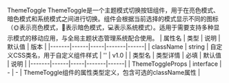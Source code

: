 <component-parts file-path="apps/mobile/src/components/ThemeToggle">
    <component-name>
        ThemeToggle
    </component-name>
    <component-description>
        ThemeToggle是一个主题模式切换按钮组件，用于在亮色模式、暗色模式和系统模式之间进行切换。组件会根据当前选择的模式显示不同的图标（🌞表示亮色模式，🌙表示暗色模式，💻表示系统模式）。适用于需要支持多种显示模式的移动应用，与全局主题状态管理系统配合使用。
    </component-description>
    <component-api>
        | 属性名 | 类型 | 说明 | 默认值 | 版本 |
        |-------|------|-----|-------|------|
        | className | string | 自定义CSS类名，用于自定义组件样式 | '' | v1.0 |
    </component-api>
    <component-type-description>
        | 类型名 | 类型详情 | 必填 | 默认值 | 说明 |
        |-------|------|-----|-------|------|
        | ThemeToggleProps | interface | - | - | ThemeToggle组件的属性类型定义，包含可选的className属性 |
    </component-type-description>
 </component-parts> 